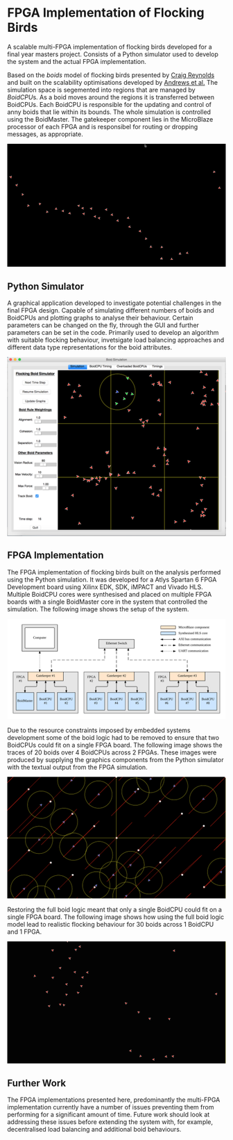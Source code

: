 FPGA Implementation of Flocking Birds
=====================================

A scalable multi-FPGA implementation of flocking birds developed for a final year masters project. Consists of a Python simulator used to develop the system and the actual FPGA implementation.

Based on the *boids* model of flocking birds presented by [Craig Reynolds](http://www.red3d.com/cwr/boids/) and built on the scalability optimisations developed by [Andrews et al.](http://www-users.cs.york.ac.uk/susan/bib/ss/nonstd/alife08a.pdf) The simulation space is segemented into regions that are managed by *BoidCPU*s. As a boid moves around the regions it is transferred between BoidCPUs. Each BoidCPU is responsible for the updating and control of anny boids that lie within its bounds. The whole simulation is controlled using the BoidMaster. The gatekeeper component lies in the MicroBlaze processor of each FPGA and is responsibel for routing or dropping messages, as appropriate.

![GIF showing 30 flocking on 1 BoidCPU on 1 FPGA](doc/img/flocking.gif)

Python Simulator
----------------
A graphical application developed to investigate potential challenges in the final FPGA design. Capable of simulating different numbers of boids and BoidCPUs and plotting graphs to analyse their behaviour. Certain parameters can be changed on the fly, through the GUI and further parameters can be set in the code. Primarily used to develop an algorithm with suitable flocking behaviour, invetsigate load balancing approaches and different data type representations for the boid attributes.

![Image of the Python Simulator](doc/img/pythonSimulator.png)

FPGA Implementation
--------------------
The FPGA implementation of flocking birds built on the analysis performed using the Python simulation. It was developed for a Atlys Spartan 6 FPGA Development board using Xilinx EDK, SDK, iMPACT and Vivado HLS. Multiple BoidCPU cores were synthesised and placed on multiple FPGA boards with a single BoidMaster core in the system that controlled the simulation. The following image shows the setup of the system. 

![Image of the Python Simulator](doc/img/system.png)

Due to the resource constraints imposed by embedded systems development some of the boid logic had to be removed to ensure that two BoidCPUs could fit on a single FPGA board. The following image shows the traces of 20 boids over 4 BoidCPUs across 2 FPGAs. These images were produced by supplying the graphics components from the Python simulator with the textual output from the FPGA simulation.

![Image of the Python Simulator](doc/img/multiFPGABoidMovement.png)

Restoring the full boid logic meant that only a single BoidCPU could fit on a single FPGA board. The following image shows how using the full boid logic model lead to realistic flocking behaviour for 30 boids across 1 BoidCPU and 1 FPGA. 

![Image of the Python Simulator](doc/img/fullBoidSimulation.png)

Further Work
------------
The FPGA implementations presented here, predominantly the multi-FPGA implementation currently have a number of issues preventing them from performing for a significant amount of time. Future work should look at addressing these issues before extending the system with, for example, decentralised load balancing and additional boid behaviours. 

